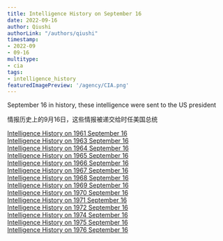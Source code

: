 ```yaml
---
title: Intelligence History on September 16
date: 2022-09-16
author: Qiushi 
authorLink: "/authors/qiushi"
timestamp: 
- 2022-09
- 09-16
multitype: 
- cia
tags: 
- intelligence_history
featuredImagePreview: '/agency/CIA.png'
---
```



September 16 in history, these intelligence were sent to the US president

情报历史上的9月16日，这些情报被递交给时任美国总统

<!--more-->







[Intelligence History on 1961 September 16](/dailybrief/1961-09-16)   
[Intelligence History on 1963 September 16](/dailybrief/1963-09-16)   
[Intelligence History on 1964 September 16](/dailybrief/1964-09-16)   
[Intelligence History on 1965 September 16](/dailybrief/1965-09-16)   
[Intelligence History on 1966 September 16](/dailybrief/1966-09-16)   
[Intelligence History on 1967 September 16](/dailybrief/1967-09-16)   
[Intelligence History on 1968 September 16](/dailybrief/1968-09-16)   
[Intelligence History on 1969 September 16](/dailybrief/1969-09-16)   
[Intelligence History on 1970 September 16](/dailybrief/1970-09-16)   
[Intelligence History on 1971 September 16](/dailybrief/1971-09-16)   
[Intelligence History on 1972 September 16](/dailybrief/1972-09-16)   
[Intelligence History on 1974 September 16](/dailybrief/1974-09-16)   
[Intelligence History on 1975 September 16](/dailybrief/1975-09-16)   
[Intelligence History on 1976 September 16](/dailybrief/1976-09-16)   
